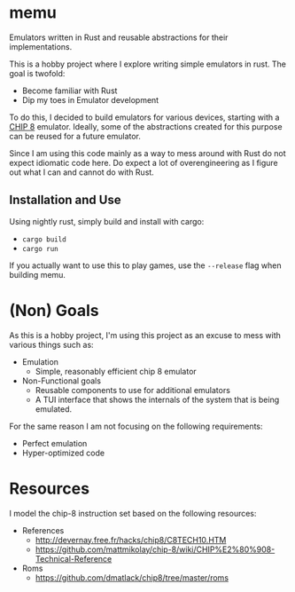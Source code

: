 # memu

Emulators written in Rust and reusable abstractions for their implementations.

This is a hobby project where I explore writing simple emulators in rust. The goal is twofold:

- Become familiar with Rust
- Dip my toes in Emulator development

To do this, I decided to build emulators for various devices, starting with a [CHIP 8](https://en.wikipedia.org/wiki/CHIP-8) emulator.
Ideally, some of the abstractions created for this purpose can be reused for a future emulator.

Since I am using this code mainly as a way to mess around with Rust do not expect idiomatic code here.
Do expect a lot of overengineering as I figure out what I can and cannot do with Rust.

## Installation and Use

Using nightly rust, simply build and install with cargo:

- `cargo build`
- `cargo run`

If you actually want to use this to play games, use the `--release` flag when building memu.

# (Non) Goals

As this is a hobby project, I'm using this project as an excuse to mess with various things such as:

- Emulation
  - Simple, reasonably efficient chip 8 emulator
- Non-Functional goals
  - Reusable components to use for additional emulators
  - A TUI interface that shows the internals of the system that is being emulated.

For the same reason I am not focusing on the following requirements:

- Perfect emulation
- Hyper-optimized code

# Resources

I model the chip-8 instruction set based on the following resources:

- References
  - http://devernay.free.fr/hacks/chip8/C8TECH10.HTM
  - https://github.com/mattmikolay/chip-8/wiki/CHIP%E2%80%908-Technical-Reference
- Roms
  - https://github.com/dmatlack/chip8/tree/master/roms
